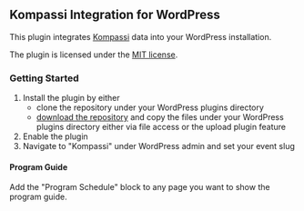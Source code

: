 Kompassi Integration for WordPress
----------------------------------

This plugin integrates [Kompassi](https://github.com/con2/kompassi) data into your WordPress installation.

The plugin is licensed under the [MIT license](LICENSE.md).

### Getting Started

1) Install the plugin by either
   - clone the repository under your WordPress plugins directory
   - [download the repository](https://github.com/Ropecon/wp-kompassi-integration/archive/refs/heads/main.zip) and copy the files under your WordPress plugins directory either via file access or the upload plugin feature
2) Enable the plugin
3) Navigate to "Kompassi" under WordPress admin and set your event slug

#### Program Guide

Add the "Program Schedule" block to any page you want to show the program guide.
